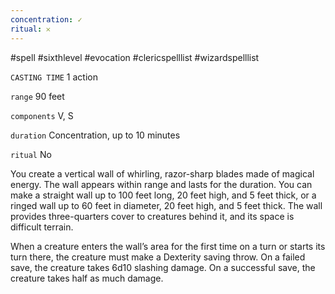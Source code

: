 ```yaml
---
concentration: ✓
ritual: 𐄂
---
```

#spell #sixthlevel #evocation #clericspelllist #wizardspelllist

`CASTING TIME`
1 action

`range`
90 feet

`components`
V, S

`duration`
Concentration, up to 10 minutes

`ritual`
No

You create a vertical wall of whirling, razor-sharp blades made of magical energy. The wall appears within range and lasts for the duration. You can make a straight wall up to 100 feet long, 20 feet high, and 5 feet thick, or a ringed wall up to 60 feet in diameter, 20 feet high, and 5 feet thick. The wall provides three-quarters cover to creatures behind it, and its space is difficult terrain.

When a creature enters the wall’s area for the first time on a turn or starts its turn there, the creature must make a Dexterity saving throw. On a failed save, the creature takes 6d10 slashing damage. On a successful save, the creature takes half as much damage.